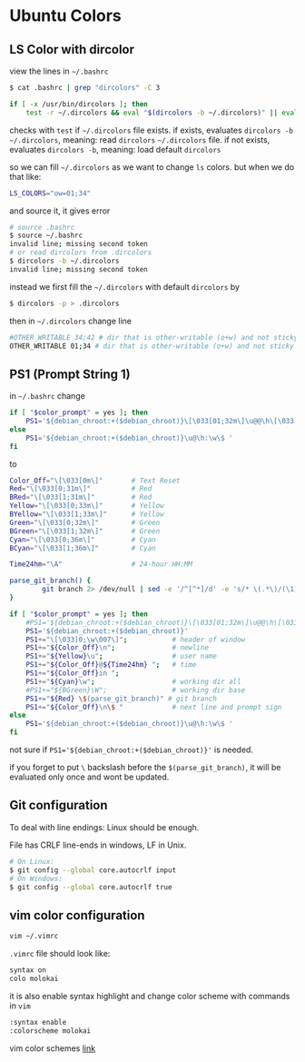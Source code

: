 # Ubuntu Colors

## LS Color with dircolor

view the lines in `~/.bashrc`

```bash
$ cat .bashrc | grep "dircolors" -C 3
```

```bash
if [ -x /usr/bin/dircolors ]; then
    test -r ~/.dircolors && eval "$(dircolors -b ~/.dircolors)" || eval "$(dircolors -b)"
```

checks with `test` if `~/.dircolors` file exists.
if exists, evaluates `dircolors -b ~/.dircolors`, meaning: read `dircolors` `~/.dircolors` file.
if not exists, evaluates `dircolors -b`, meaning: load default `dircolors`

so we can fill `~/.dircolors` as we want to change `ls` colors. but when we do that like:

```bash
LS_COLORS="ow=01;34"
```

and source it, it gives error

```bash
# source .bashrc
$ source ~/.bashrc
invalid line; missing second token
# or read dircolors from .dircolors
$ dircolors -b ~/.dircolors
invalid line; missing second token
```

instead we first fill the `~/.dircolors` with default `dircolors` by

```bash
$ dircolors -p > .dircolors
```

then in `~/.dircolors` change line

```bash
#OTHER_WRITABLE 34;42 # dir that is other-writable (o+w) and not sticky
OTHER_WRITABLE 01;34 # dir that is other-writable (o+w) and not sticky
```

## PS1 (Prompt String 1)

in `~/.bashrc` change

```bash
if [ "$color_prompt" = yes ]; then
    PS1='${debian_chroot:+($debian_chroot)}\[\033[01;32m\]\u@@\h\[\033[00m\]:\[\033[01;34m\]\w\[\033[00m\]\$ '
else
    PS1='${debian_chroot:+($debian_chroot)}\u@\h:\w\$ '
fi
```

to

```bash
Color_Off="\[\033[0m\]"       # Text Reset
Red="\[\033[0;31m\]"          # Red
BRed="\[\033[1;31m\]"         # Red
Yellow="\[\033[0;33m\]"       # Yellow
BYellow="\[\033[1;33m\]"      # Yellow
Green="\[\033[0;32m\]"        # Green
BGreen="\[\033[1;32m\]"       # Green
Cyan="\[\033[0;36m\]"         # Cyan
BCyan="\[\033[1;36m\]"        # Cyan

Time24hm="\A"                 # 24-hour HH:MM

parse_git_branch() {
        git branch 2> /dev/null | sed -e '/^[^*]/d' -e 's/* \(.*\)/(\1)/'
}

if [ "$color_prompt" = yes ]; then
    #PS1='${debian_chroot:+($debian_chroot)}\[\033[01;32m\]\u@@\h\[\033[00m\]:\[\033[01;34m\]\w\[\033[00m\]\$ '
    PS1='${debian_chroot:+($debian_chroot)}'
    PS1+="\[\033]0;\w\007\]";           # header of window
    PS1+="${Color_Off}\n";              # newline
    PS1+="${Yellow}\u";                 # user name
    PS1+="${Color_Off}@${Time24hm} ";   # time
    PS1+="${Color_Off}in ";
    PS1+="${Cyan}\w";                   # working dir all
    #PS1+="${BGreen}\W";                # working dir base
    PS1+="${Red} \$(parse_git_branch)" # git branch
    PS1+="${Color_Off}\n\$ "            # next line and prompt sign
else
    PS1='${debian_chroot:+($debian_chroot)}\u@\h:\w\$ '
fi
```

not sure if `PS1='${debian_chroot:+($debian_chroot)}'` is needed.

if you forget to put `\` backslash before the `$(parse_git_branch)`, it will be evaluated only once and wont be updated.

## Git configuration

To deal with line endings:
Linux should be enough.

File has CRLF line-ends in windows, LF in Unix.

```bash
# On Linux:
$ git config --global core.autocrlf input
# On Windows:
$ git config --global core.autocrlf true
```

## vim color configuration

```bash
vim ~/.vimrc
```

`.vimrc` file should look like:

```txt
syntax on
colo molokai
```

it is also enable syntax highlight and change color scheme with commands in `vim`

```txt
:syntax enable
:colorscheme molokai
```

vim color schemes [link](https://github.com/flazz/vim-colorschemes)
